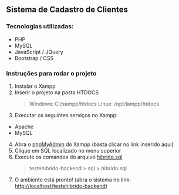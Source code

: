 ## Sistema de Cadastro de Clientes

### Tecnologias utilizadas:

- PHP
- MySQL
- JavaScript / JQuery
- Bootstrap / CSS

### Instruções para rodar o projeto

1. Instalar o Xampp
2. Inserir o projeto na pasta HTDOCS
   > Windows: C:/xampp/htdocs
   > Linux: /opt/lampp/htdocs
3. Executar os seguintes serviços no Xampp:

- Apache
- MySQL

4. Abra o [phpMyAdmin](http://localhost/phpmyadmin) do Xampp (basta clicar no link inserido aqui)
5. Clique em SQL localizado no menu superior
6. Execute os comandos do arquivo [hibrido.sql](https://github.com/Kianelc/testehibrido-backend/blob/master/sql/hibrido.sql)
   > testehibrido-backend > sql > hibrido.sql
7. O ambiente está pronto! (abra o sistema no link: [http://localhost/testehibrido-backend](http://localhost/testehibrido-backend))
